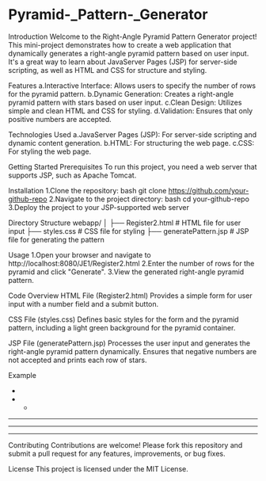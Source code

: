 # Pyramid-_Pattern-_Generator
Introduction
Welcome to the Right-Angle Pyramid Pattern Generator project! This mini-project demonstrates how to create a web application that dynamically generates a right-angle pyramid pattern based on user input. It's a great way to learn about JavaServer Pages (JSP) for server-side scripting, as well as HTML and CSS for structure and styling.

Features
a.Interactive Interface: Allows users to specify the number of rows for the pyramid pattern.
b.Dynamic Generation: Creates a right-angle pyramid pattern with stars based on user input.
c.Clean Design: Utilizes simple and clean HTML and CSS for styling.
d.Validation: Ensures that only positive numbers are accepted.

Technologies Used
a.JavaServer Pages (JSP): For server-side scripting and dynamic content generation.
b.HTML: For structuring the web page.
c.CSS: For styling the web page.

Getting Started
Prerequisites
To run this project, you need a web server that supports JSP, such as Apache Tomcat.

Installation
1.Clone the repository:
bash
git clone https://github.com/your-github-repo
2.Navigate to the project directory:
bash
cd your-github-repo
3.Deploy the project to your JSP-supported web server

Directory Structure
webapp/
│
├── Register2.html          # HTML file for user input
├── styles.css          # CSS file for styling
├── generatePattern.jsp # JSP file for generating the pattern

Usage
1.Open your browser and navigate to http://localhost:8080/JE1/Register2.html
2.Enter the number of rows for the pyramid and click "Generate".
3.View the generated right-angle pyramid pattern.

Code Overview
HTML File (Register2.html)
Provides a simple form for user input with a number field and a submit button.

CSS File (styles.css)
Defines basic styles for the form and the pyramid pattern, including a light green background for the pyramid container.

JSP File (generatePattern.jsp)
Processes the user input and generates the right-angle pyramid pattern dynamically. Ensures that negative numbers are not accepted and prints each row of stars.

Example

* 
* * 
* * * 
* * * * 
* * * * * 
Contributing
Contributions are welcome! Please fork this repository and submit a pull request for any features, improvements, or bug fixes.

License
This project is licensed under the MIT License. 



